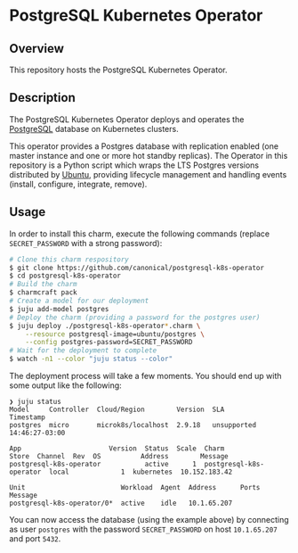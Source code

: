 # PostgreSQL Kubernetes Operator

## Overview

This repository hosts the PostgreSQL Kubernetes Operator.

## Description

The PostgreSQL Kubernetes Operator deploys and operates the [PostgreSQL](https://www.postgresql.org/about/) database on Kubernetes clusters.

This operator provides a Postgres database with replication enabled (one master instance and one or more hot standby replicas). The Operator in this repository is a Python script which wraps the LTS Postgres versions distributed by [Ubuntu](https://hub.docker.com/r/ubuntu/postgres), providing lifecycle management and handling events (install, configure, integrate, remove).

## Usage

In order to install this charm, execute the following commands (replace `SECRET_PASSWORD` with a strong password):

```bash
# Clone this charm respository
$ git clone https://github.com/canonical/postgresql-k8s-operator
$ cd postgresql-k8s-operator
# Build the charm
$ charmcraft pack
# Create a model for our deployment
$ juju add-model postgres
# Deploy the charm (providing a password for the postgres user)
$ juju deploy ./postgresql-k8s-operator*.charm \
    --resource postgresql-image=ubuntu/postgres \
    --config postgres-password=SECRET_PASSWORD
# Wait for the deployment to complete
$ watch -n1 --color "juju status --color"
```

The deployment process will take a few moments. You should end up with some output like the following:

```
❯ juju status
Model     Controller  Cloud/Region        Version  SLA          Timestamp
postgres  micro       microk8s/localhost  2.9.18   unsupported  14:46:27-03:00

App                      Version  Status  Scale  Charm                    Store  Channel  Rev  OS          Address        Message
postgresql-k8s-operator           active      1  postgresql-k8s-operator  local             1  kubernetes  10.152.183.42  

Unit                        Workload  Agent  Address      Ports  Message
postgresql-k8s-operator/0*  active    idle   10.1.65.207
```

You can now access the database (using the example above) by connecting as user `postgres` with the password `SECRET_PASSWORD` on host `10.1.65.207` and port `5432`.